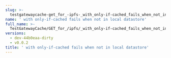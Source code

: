 ```yaml
---
slug: >-
  testgatewaycache-get_for_-ipfs-_with_only-if-cached_fails_when_not_in_local_datastore
name: ' with only-if-cached fails when not in local datastore'
full_name: >-
  TestGatewayCache/GET_for_/ipfs/_with_only-if-cached_fails_when_not_in_local_datastore
versions:
  - dev-44b0eaa-dirty
  - v0.0.2
title: ' with only-if-cached fails when not in local datastore'
---
```


